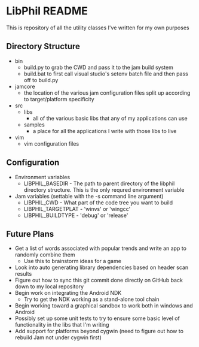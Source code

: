 # LibPhil README

This is repository of all the utility classes I've written for my own purposes

## Directory Structure

* bin
    * build.py to grab the CWD and pass it to the jam build system
    * build.bat to first call visual studio's setenv batch file and then pass off to build.py
* jamcore
    * the location of the various jam configuration files split up according to target/platform specificity
* src
    * libs
        * all of the various basic libs that any of my applications can use
    * samples
        * a place for all the applications I write with those libs to live
* vim
    * vim configuration files

## Configuration

* Environment variables
    * LIBPHIL_BASEDIR - The path to parent directory of the libphil directory structure.  This is the only requred environment variable
* Jam variables (settable with the -s command line argument)
    * LIBPHIL_CWD - What part of the code tree you want to build
    * LIBPHIL_TARGETPLAT - 'winvs' or 'wingcc'
    * LIBPHIL_BUILDTYPE - 'debug' or 'release'

## Future Plans

* Get a list of words associated with popular trends and write an app to randomly combine them
    * Use this to brainstorm ideas for a game
* Look into auto generating library dependencies based on header scan results
* Figure out how to sync this git commit done directly on GitHub back down to my local repository
* Begin work on integrating the Android NDK
    * Try to get the NDK working as a stand-alone tool chain
* Begin working toward a graphical sandbox to work both in windows and Android
* Possibly set up some unit tests to try to ensure some basic level of functionality in the libs that I'm writing
* Add support for platforms beyond cygwin (need to figure out how to rebuild Jam not under cygwin first)

[jam-link]: http://www.perforce.com/jam/jam.html  "Jam build tool"
